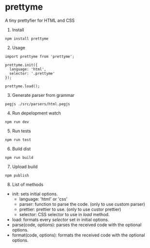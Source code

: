 # prettyme
A tiny prettyfier for HTML and CSS

1. Install 

```
npm install prettyme
```

2. Usage

```
import prettyme from 'prettyme';

prettyme.init({
  language: 'html',
  selector: '.prettyme'
});

prettyme.load();
```

3. Generate parser from grammar

```
pegjs ./src/parsers/html.pegjs
```

4. Run depelopment watch

```
npm run dev
```

5. Run tests

```
npm run test
```

6. Build dist

```
npm run build
```

7. Upload build
```
npm publish
```

8. List of methods

* init: sets initial options.
   * language: 'html' or 'css'
   * parser: function to parse the code. (only to use custom parser)
   * prettier: prettier to use. (only to use custor prettier)
   * selector: CSS selector to use in *load* method.
* load: formats every *selector* set in initial options.
* parse(code, options): parses the received code with the optional options.
* format(code, options): formats the received code with the optional options.